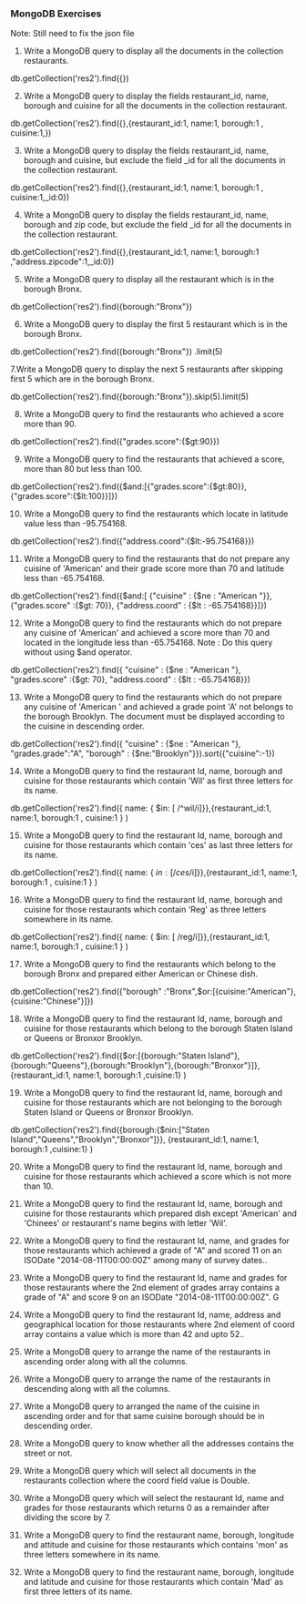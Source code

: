 ### MongoDB Exercises

Note: Still need to fix the json file

1. Write a MongoDB query to display all the documents in the collection restaurants.

db.getCollection('res2').find({})

2. Write a MongoDB query to display the fields restaurant_id, name, borough and cuisine for all the documents in the collection restaurant.


db.getCollection('res2').find({},{restaurant_id:1, name:1, borough:1 , cuisine:1,})

3. Write a MongoDB query to display the fields restaurant_id, name, borough and cuisine, but exclude the field \_id for all the documents in the collection restaurant.


db.getCollection('res2').find({},{restaurant_id:1, name:1, borough:1 , cuisine:1,_id:0})

4. Write a MongoDB query to display the fields restaurant_id, name, borough and zip code, but exclude the field \_id for all the documents in the collection restaurant.

db.getCollection('res2').find({},{restaurant_id:1, name:1, borough:1 ,"address.zipcode":1,_id:0})

5. Write a MongoDB query to display all the restaurant which is in the borough Bronx.

 db.getCollection('res2').find({borough:"Bronx"}) 
 
6. Write a MongoDB query to display the first 5 restaurant which is in the borough Bronx.

 db.getCollection('res2').find({borough:"Bronx"}) .limit(5)
 
7.Write a MongoDB query to display the next 5 restaurants after skipping first 5 which are in the borough Bronx.

 db.getCollection('res2').find({borough:"Bronx"}).skip(5).limit(5)
 
8. Write a MongoDB query to find the restaurants who achieved a score more than 90.

 db.getCollection('res2').find({"grades.score":{$gt:90}}) 

9. Write a MongoDB query to find the restaurants that achieved a score, more than 80 but less than 100.

db.getCollection('res2').find({$and:[{"grades.score":{$gt:80}},{"grades.score":{$lt:100}}]})


10. Write a MongoDB query to find the restaurants which locate in latitude value less than -95.754168.

db.getCollection('res2').find({"address.coord":{$lt:-95.754168}})


11. Write a MongoDB query to find the restaurants that do not prepare any cuisine of 'American' and their grade score more than 70 and latitude less than -65.754168.


db.getCollection('res2').find({$and:[ {"cuisine" : {$ne : "American "}}, {"grades.score" :{$gt: 70}},  {"address.coord" : {$lt : -65.754168}}]})


12. Write a MongoDB query to find the restaurants which do not prepare any cuisine of 'American' and achieved a score more than 70 and located in the longitude less than -65.754168.
    Note : Do this query without using \$and operator.
    
db.getCollection('res2').find({
     "cuisine" : {$ne : "American "}, "grades.score" :{$gt: 70}, "address.coord" : {$lt : -65.754168}})
     

13) Write a MongoDB query to find the restaurants which do not prepare any cuisine of 'American ' and achieved a grade point 'A' not belongs to the borough Brooklyn. The document must be displayed according to the cuisine in descending order.


db.getCollection('res2').find({
     "cuisine" : {$ne : "American "}, "grades.grade":"A", "borough" : {$ne:"Brooklyn"}}).sort({"cuisine":-1})



14) Write a MongoDB query to find the restaurant Id, name, borough and cuisine for those restaurants which contain 'Wil' as first three letters for its name.

db.getCollection('res2').find({ name: { $in: [ /^wil/i]}},{restaurant_id:1, name:1, borough:1 , cuisine:1 }   )


15) Write a MongoDB query to find the restaurant Id, name, borough and cuisine for those restaurants which contain 'ces' as last three letters for its name.

db.getCollection('res2').find({ name: { $in: [ /ces$/i]}},{restaurant_id:1, name:1, borough:1 , cuisine:1 }   )


16. Write a MongoDB query to find the restaurant Id, name, borough and cuisine for those restaurants which contain 'Reg' as three letters somewhere in its name.

db.getCollection('res2').find({ name: { $in: [ /reg/i]}},{restaurant_id:1, name:1, borough:1 , cuisine:1 }   )


17) Write a MongoDB query to find the restaurants which belong to the borough Bronx and prepared either American or Chinese dish.


db.getCollection('res2').find({"borough" :"Bronx",$or:[{cuisine:"American"},{cuisine:"Chinese"}]})


18) Write a MongoDB query to find the restaurant Id, name, borough and cuisine for those restaurants which belong to the borough Staten Island or Queens or Bronxor Brooklyn.


db.getCollection('res2').find({$or:[{borough:"Staten Island"},{borough:"Queens"},{borough:"Brooklyn"},{borough:"Bronxor"}]},
{restaurant_id:1, name:1, borough:1 ,cuisine:1} )


19) Write a MongoDB query to find the restaurant Id, name, borough and cuisine for those restaurants which are not belonging to the borough Staten Island or Queens or Bronxor Brooklyn.


db.getCollection('res2').find({borough:{$nin:["Staten Island","Queens","Brooklyn","Bronxor"]}},
{restaurant_id:1, name:1, borough:1 ,cuisine:1} )


20) Write a MongoDB query to find the restaurant Id, name, borough and cuisine for those restaurants which achieved a score which is not more than 10.

21. Write a MongoDB query to find the restaurant Id, name, borough and cuisine for those restaurants which prepared dish except 'American' and 'Chinees' or restaurant's name begins with letter 'Wil'.

22) Write a MongoDB query to find the restaurant Id, name, and grades for those restaurants which achieved a grade of "A" and scored 11 on an ISODate "2014-08-11T00:00:00Z" among many of survey dates..

23. Write a MongoDB query to find the restaurant Id, name and grades for those restaurants where the 2nd element of grades array contains a grade of "A" and score 9 on an ISODate "2014-08-11T00:00:00Z". G

24) Write a MongoDB query to find the restaurant Id, name, address and geographical location for those restaurants where 2nd element of coord array contains a value which is more than 42 and upto 52..

25. Write a MongoDB query to arrange the name of the restaurants in ascending order along with all the columns.

26) Write a MongoDB query to arrange the name of the restaurants in descending along with all the columns.

27. Write a MongoDB query to arranged the name of the cuisine in ascending order and for that same cuisine borough should be in descending order.

28. Write a MongoDB query to know whether all the addresses contains the street or not.

29. Write a MongoDB query which will select all documents in the restaurants collection where the coord field value is Double.

30. Write a MongoDB query which will select the restaurant Id, name and grades for those restaurants which returns 0 as a remainder after dividing the score by 7.

31) Write a MongoDB query to find the restaurant name, borough, longitude and attitude and cuisine for those restaurants which contains 'mon' as three letters somewhere in its name.

32) Write a MongoDB query to find the restaurant name, borough, longitude and latitude and cuisine for those restaurants which contain 'Mad' as first three letters of its name.
